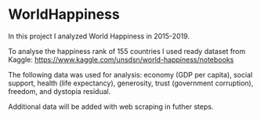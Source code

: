 # WorldHappiness
In this project I analyzed World Happiness in 2015-2019.

To analyse the happiness rank of 155 countries I used ready dataset from Kaggle: https://www.kaggle.com/unsdsn/world-happiness/notebooks 

The following data was used for analysis: economy (GDP per capita), social support, health (life expectancy), generosity, trust (government corruption), freedom, and dystopia residual.

Additional data will be added with web scraping in futher steps.
